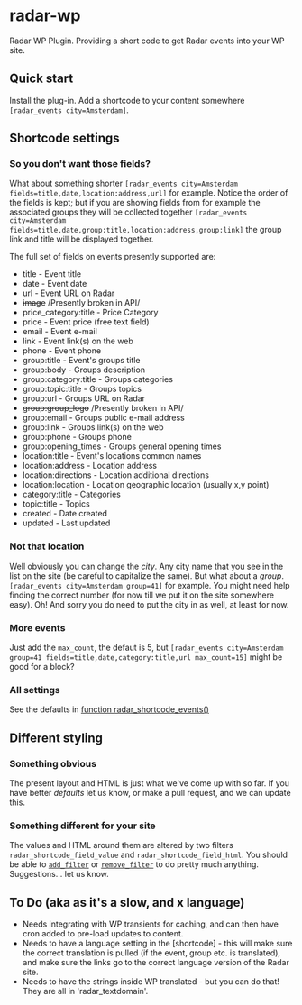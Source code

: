# radar-wp
Radar WP Plugin. Providing a short code to get Radar events into your WP site.

## Quick start

Install the plug-in. Add a shortcode to your content somewhere `[radar_events city=Amsterdam]`.

## Shortcode settings

### So you don't want those fields?

What about something shorter `[radar_events city=Amsterdam fields=title,date,location:address,url]` for example.
Notice the order of the fields is kept; but if you are showing fields from for example the associated groups they will be collected together `[radar_events city=Amsterdam fields=title,date,group:title,location:address,group:link]` the group link and title will be displayed together.

The full set of fields on events presently supported are:
 * title  -  Event title
 * date  -  Event date
 * url  -  Event URL on Radar
 * <del>image</del> /Presently broken in API/
 * price_category:title  -  Price Category
 * price  -  Event price (free text field)
 * email  -  Event e-mail
 * link  -  Event link(s) on the web
 * phone  -  Event phone
 * group:title  -  Event's groups title
 * group:body  -  Groups description
 * group:category:title  -  Groups categories
 * group:topic:title  -  Groups topics
 * group:url  -  Groups URL on Radar
 * <del>group:group_logo</del> /Presently broken in API/
 * group:email  -  Groups public e-mail address
 * group:link  -  Groups link(s) on the web
 * group:phone  -  Groups phone
 * group:opening_times  -  Groups general opening times
 * location:title  -  Event's locations common names
 * location:address  -  Location address
 * location:directions  -  Location additional directions
 * location:location  -  Location geographic location (usually x,y point)
 * category:title  -  Categories
 * topic:title  -  Topics
 * created  -  Date created
 * updated  -  Last updated

### Not that location

Well obviously you can change the *city*. Any city name that you see in the list on the site (be careful to capitalize the same).
But what about a *group*. `[radar_events city=Amsterdam group=41]` for example. You might need help finding the correct number (for now till we put it on the site somewhere easy). Oh! And sorry you do need to put the city in as well, at least for now.

### More events

Just add the `max_count`, the defaut is 5, but `[radar_events city=Amsterdam group=41 fields=title,date,category:title,url max_count=15]` might be good for a block?

### All settings

See the defaults in [function radar_shortcode_events()](https://github.com/events-radar/radar-wp/blob/master/radar.php#L25)

## Different styling

### Something obvious

The present layout and HTML is just what we've come up with so far. If you have better *defaults* let us know, or make a pull request, and we can update this.

### Something different for your site

The values and HTML around them are altered by two filters `radar_shortcode_field_value` and `radar_shortcode_field_html`. You should be able to [`add_filter`](http://codex.wordpress.org/Function_Reference/add_filter) or [`remove_filter`](http://codex.wordpress.org/Function_Reference/remove_filter) to do pretty much anything. Suggestions... let us know.

## To Do (aka as it's a slow, and x language)

 * Needs integrating with WP transients for caching, and can then have cron added to pre-load updates to content.
 * Needs to have a language setting in the [shortcode] - this will make sure the correct translation is pulled (if the event, group etc. is translated), and make sure the links go to the correct language version of the Radar site.
 * Needs to have the strings inside WP translated - but you can do that! They are all in 'radar_textdomain'.
 
